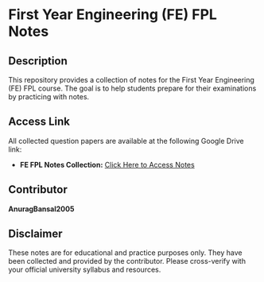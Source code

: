 # First Year Engineering (FE) FPL Notes

## Description

This repository provides a collection of notes for the First Year Engineering (FE) FPL course. The goal is to help students prepare for their examinations by practicing with notes.

## Access Link

All collected question papers are available at the following Google Drive link:

* **FE FPL Notes Collection:** [Click Here to Access Notes](https://drive.google.com/file/d/1xj43Mts9ZoFpqn8GE-DR5ChB0GNc9KT-/view?usp=drive_link)


## Contributor

**AnuragBansal2005**

## Disclaimer

These notes are for educational and practice purposes only. They have been collected and provided by the contributor. Please cross-verify with your official university syllabus and resources.
